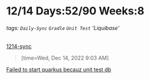 # 12/14 Days:52/90 Weeks:8
###### tags: `Daily-Sync` `Gradle` `Unit Test` 'Liquibase'
[1214-sync](https://hackmd.io/@nu_qcIVMToaLLQ-6gTt93g/HJRrgoLOj)

>[time=Wed, Dec 14, 2022 9:03 AM]


[Failed to start quarkus becauz unit test db](/HOIebP4_TYWKNt3JRUTV2A)
